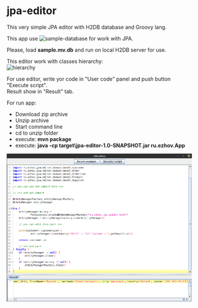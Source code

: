 # jpa-editor
This very simple JPA editor with H2DB database and Groovy lang.  


This app use ![sample-database](https://github.com/ezhov-da/sample-database) for work with JPA.  

Please, load **sample.mv.db** and run on local H2DB server for use.

This editor work with classes hierarchy:  
![hierarchy](https://github.com/ezhov-da/jpa-editor/blob/master/diagram.png?raw=true)

For use editor, write yor code in "User code" panel and push button "Execute script".  
Result show in "Result" tab.  

For run app:
* Download zip archive
* Unzip archive
* Start command line
* cd to unzip folder
* execute: **mvn package**
* execute: **java -cp target\jpa-editor-1.0-SNAPSHOT.jar ru.ezhov.App** 

![screenshot](https://github.com/ezhov-da/jpa-editor/blob/master/app.png?raw=true)
